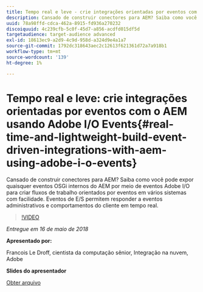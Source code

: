 ```yaml
---
title: Tempo real e leve - crie integrações orientadas por eventos com o AEM usando Adobe I/O Events
description: Cansado de construir conectores para AEM? Saiba como você pode expor quaisquer eventos OSGi internos do AEM por meio de eventos Adobe I/O para criar fluxos de trabalho orientados por eventos em vários sistemas com facilidade. Eventos de E/S permitem responder a eventos administrativos e comportamentos do cliente em tempo real.
uuid: 78a98ffd-cdca-462a-8915-fd936a270232
discoiquuid: 4c239cfb-5c0f-45d7-a856-acdfd015df5d
targetaudience: target-audience advanced
exl-id: 18613ec9-a2d9-4c9d-958d-a324d9e4a1a7
source-git-commit: 1792dc318643aec2c12613f621361d72a7a918b1
workflow-type: tm+mt
source-wordcount: '139'
ht-degree: 1%

---
```


# Tempo real e leve: crie integrações orientadas por eventos com o AEM usando Adobe I/O Events{#real-time-and-lightweight-build-event-driven-integrations-with-aem-using-adobe-i-o-events}

Cansado de construir conectores para AEM? Saiba como você pode expor quaisquer eventos OSGi internos do AEM por meio de eventos Adobe I/O para criar fluxos de trabalho orientados por eventos em vários sistemas com facilidade. Eventos de E/S permitem responder a eventos administrativos e comportamentos do cliente em tempo real.

>[!VIDEO](https://video.tv.adobe.com/v/22501/?quality=9)

*Entregue em 16 de maio de 2018*

**Apresentado por:**

Francois Le Droff, cientista da computação sênior, Integração na nuvem, Adobe

**Slides do apresentador**

[Obter arquivo](assets/gem-2018-05-aem-events.pdf)

<!--
[Get back to the Overview](https://helpx.adobe.com/experience-manager/kt/eseminars/gems/aem-index.html)
-->
